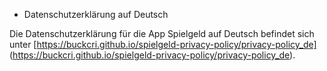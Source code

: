 * Datenschutzerklärung auf Deutsch

Die Datenschutzerklärung für die App Spielgeld auf Deutsch befindet sich unter [https://buckcri.github.io/spielgeld-privacy-policy/privacy-policy_de]
(https://buckcri.github.io/spielgeld-privacy-policy/privacy-policy_de).
